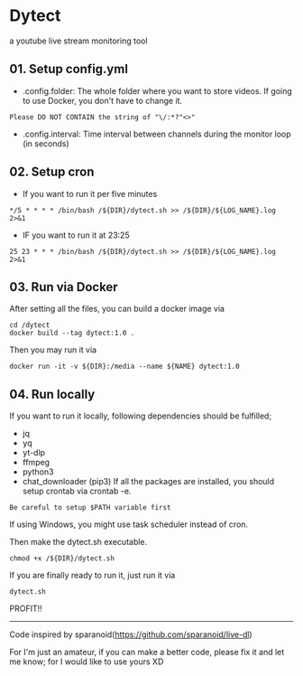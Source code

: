 # Dytect
a youtube live stream monitoring tool

## 01. Setup config.yml
- .config.folder: The whole folder where you want to store videos. If going to use Docker, you don't have to change it.
```
Please DO NOT CONTAIN the string of "\/:*?"<>"
```
- .config.interval: Time interval between channels during the monitor loop (in seconds)

## 02. Setup cron
- If you want to run it per five minutes
```
*/5 * * * * /bin/bash /${DIR}/dytect.sh >> /${DIR}/${LOG_NAME}.log 2>&1
```
- IF you want to run it at 23:25
```
25 23 * * * /bin/bash /${DIR}/dytect.sh >> /${DIR}/${LOG_NAME}.log 2>&1
```

## 03. Run via Docker
After setting all the files, you can build a docker image via
```
cd /dytect
docker build --tag dytect:1.0 .
```
Then you may run it via
```
docker run -it -v ${DIR}:/media --name ${NAME} dytect:1.0
```

## 04. Run locally
If you want to run it locally, following dependencies should be fulfilled;
- jq
- yq
- yt-dlp
- ffmpeg
- python3
- chat_downloader (pip3)
If all the packages are installed, you should setup crontab via crontab -e.
```
Be careful to setup $PATH variable first
```
If using Windows, you might use task scheduler instead of cron.

Then make the dytect.sh executable.
```
chmod +x /${DIR}/dytect.sh
```
If you are finally ready to run it, just run it via
```
dytect.sh
```
PROFIT!!
***
Code inspired by sparanoid(https://github.com/sparanoid/live-dl)

For I'm just an amateur, if you can make a better code, please fix it and let me know; for I would like to use yours XD

